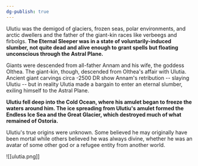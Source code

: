 ```yaml
---
dg-publish: true
---
```


Ulutiu was the demigod of glaciers, frozen seas, polar environments, and arctic dwellers and the father of the giant-kin races like verbeegs and firbolgs. **The Eternal Sleeper was in a state of voluntarily-induced slumber, not quite dead and alive enough to grant spells but floating unconscious through the Astral Plane.**

Giants were descended from all-father Annam and his wife, the goddess Olthea. The giant-kin, though, descended from Olthea's affair with Ulutia. Ancient giant carvings circa -2500 DR show Annam's retribution -- slaying Ulutiu -- but in reality Ulutia made a bargain to enter an eternal slumber, exiling himself to the Astral Plane.

**Ulutiu fell deep into the Cold Ocean, where his amulet began to freeze the waters around him. The ice spreading from Ulutiu's amulet formed the Endless Ice Sea and the Great Glacier, which destroyed much of what remained of Ostoria.**

Ulutiu's true origins were unknown. Some believed he may originally have been mortal while others believed he was always divine, whether he was an avatar of some other god or a refugee entity from another world.

![[ulutia.png]]